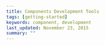 ```yaml
---
title: Components Development Tools
tags: [getting-started]
keywords: component, development
last_updated: November 23, 2015
summary: ""
---
```

